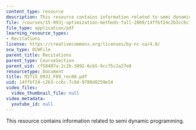 ```yaml
---
content_type: resource
description: This resource contains information related to semi dynamic programming.
file: /courses/15-093j-optimization-methods-fall-2009/14ffbf24c2b3cc6c7c849789d0259e54_MIT15_093J_F09_rec08.pdf
file_type: application/pdf
learning_resource_types:
- Recitations
license: https://creativecommons.org/licenses/by-nc-sa/4.0/
ocw_type: OCWFile
parent_title: Recitations
parent_type: CourseSection
parent_uid: cf58407a-2c2b-3892-6cb5-9cc75c2a27e8
resourcetype: Document
title: MIT15_093J_F09_rec08.pdf
uid: 14ffbf24-c2b3-cc6c-7c84-9789d0259e54
video_files:
  video_thumbnail_file: null
video_metadata:
  youtube_id: null
---
```

This resource contains information related to semi dynamic programming.